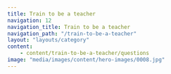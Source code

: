 ```yaml
---
title: Train to be a teacher
navigation: 12
navigation_title: Train to be a teacher
navigation_path: "/train-to-be-a-teacher"
layout: "layouts/category"
content:
    - content/train-to-be-a-teacher/questions
image: "media/images/content/hero-images/0008.jpg"
---
```



